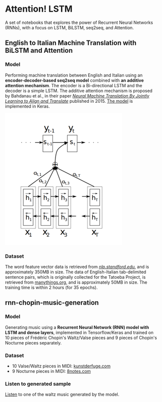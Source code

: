 # Attention! LSTM
A set of notebooks that explores the power of Recurrent Neural Networks (RNNs), with a focus on LSTM, BiLSTM, seq2seq, and Attention.

## English to Italian Machine Translation with BiLSTM and Attention

### Model
Performing machine translation between English and Italian using an __encoder-decoder-based seq2seq model__ combined with __an additive attention mechanism__. The encoder is a Bi-directional LSTM and the decoder is a simple LSTM. The additive attention mechanism is proposed by Bahdanau et al., in their paper [*Neural Machine Translation By Jointly Learning to Align and Translate*](https://arxiv.org/pdf/1409.0473.pdf) published in 2015. [The model](https://drive.google.com/file/d/19GKbKLdNRd_j5RK1Btg-jfTdEvjA41YT/view?usp=sharing) is implemented in Keras.

<img src="./English to Italian Machine Translation with BiLSTM and Attention/attention.png">

### Dataset
The word feature vector data is retrieved from [*nlp.standford.edu.*](https://nlp.stanford.edu/data/glove.6B.zip) and is approximately 350MB in size. The data of English-Italian tab-delimited sentence pairs, which is originally collected for the Tatoeba Project, is retrieved from [manythings.org](http://www.manythings.org/anki/), and is approximately 50MB in size. The training time is within 2 hours (for 35 epochs).

## rnn-chopin-music-generation

### Model
Generating music using a __Recurrent Neural Network (RNN) model with LSTM and dense layers__, implemented in Tensorflow/Keras and trained on 10 pieces of Frédéric Chopin's Waltz/Valse pieces and 9 pieces of Chopin's Nocturne pieces separately.

### Dataset
* 10 Valse/Waltz pieces in MIDI: [kunstderfuge.com](kunstderfuge.com)
* 9 Nocturne pieces in MIDI: [8notes.com](8notes.com)

### Listen to generated sample
[Listen](https://drive.google.com/file/d/15_iUzKmi_8AfiSeuUitjohxkX-sYhoJz/view?usp=sharing) to one of the waltz music generated by the model.
